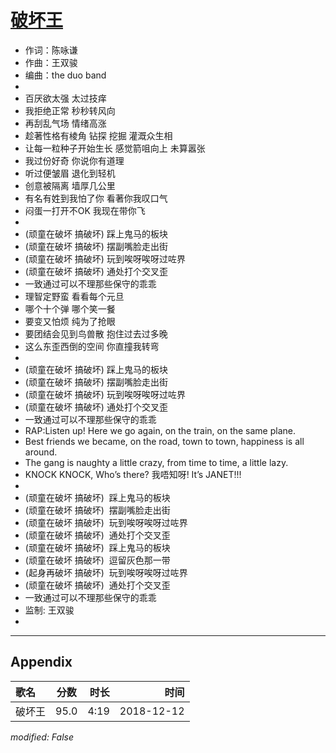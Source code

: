 # [破坏王](https://music.163.com/song?id=1318630444)

* 作词：陈咏谦
* 作曲：王双骏
* 编曲：the duo band
* 
* 百厌欲太强 太过技痒
* 我拒绝正常 秒秒转风向
* 再刮乱气场 情绪高涨
* 趁著性格有棱角 钻探 挖掘 灌溉众生相
* 让每一粒种子开始生长 感觉箭咀向上 未算嚣张
* 我过份好奇 你说你有道理
* 听过便皱眉 退化到轻机
* 创意被隔离 墙厚几公里
* 有名有姓到我怕了你 看著你我叹口气
* 闷蛋一打开不OK 我现在带你飞
* 
* (顽童在破坏 搞破坏) 踩上鬼马的板块
* (顽童在破坏 搞破坏) 摆副嘴脸走出街
* (顽童在破坏 搞破坏) 玩到唉呀唉呀过咗界
* (顽童在破坏 搞破坏) 通处打个交叉歪
* 一致通过可以不理那些保守的乖乖
* 理智定野蛮 看看每个元旦
* 哪个十个弹 哪个笑一餐
* 要变又怕烦 纯为了抢眼
* 要团结会见到鸟兽散 抱住过去过多晚
* 这么东歪西倒的空间 你直撞我转弯
* 
* (顽童在破坏 搞破坏) 踩上鬼马的板块
* (顽童在破坏 搞破坏) 摆副嘴脸走出街
* (顽童在破坏 搞破坏) 玩到唉呀唉呀过咗界
* (顽童在破坏 搞破坏) 通处打个交叉歪
* 一致通过可以不理那些保守的乖乖
* RAP:​Listen up! Here we go again, on the train, on the same plane.
* Best friends we became, on the road, town to town, happiness is all around.​
* The gang is naughty a little crazy, from time to time, a little lazy.
* KNOCK KNOCK, Who’s there? 我唔知呀! It’s JANET!!!
* 
* (顽童在破坏 搞破坏)  踩上鬼马的板块
* (顽童在破坏 搞破坏)  摆副嘴脸走出街
* (顽童在破坏 搞破坏)  玩到唉呀唉呀过咗界
* (顽童在破坏 搞破坏)  通处打个交叉歪
* (顽童在破坏 搞破坏)  踩上鬼马的板块
* (顽童在破坏 搞破坏)  逗留灰色那一带
* (起身再破坏 搞破坏)  玩到唉呀唉呀过咗界
* (顽童在破坏 搞破坏)  通处打个交叉歪
* 一致通过可以不理那些保守的乖乖
* 监制: 王双骏
* 


---

## Appendix

|歌名|分数|时长|时间|
|:---|:---:|---:|---:|
|破坏王|95.0|4:19|2018-12-12

*modified: False*
